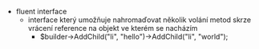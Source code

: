 * fluent interface
  * interface který umožňuje nahromaďovat několik volání metod skrze vrácení reference na objekt ve kterém se nacházím
    * $builder->AddChild("li", "hello")->AddChild("li", "world");
